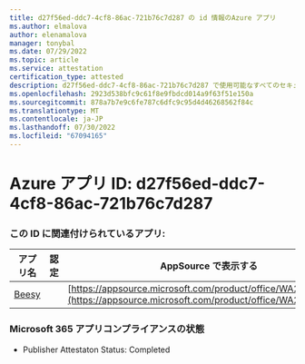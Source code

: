 ```yaml
---
title: d27f56ed-ddc7-4cf8-86ac-721b76c7d287 の id 情報のAzure アプリ
ms.author: elmalova
author: elenamalova
manager: tonybal
ms.date: 07/29/2022
ms.topic: article
ms.service: attestation
certification_type: attested
description: d27f56ed-ddc7-4cf8-86ac-721b76c7d287 で使用可能なすべてのセキュリティとコンプライアンス情報。
ms.openlocfilehash: 2923d538bfc9c61f8e9fbdcd014a9f63f51e150a
ms.sourcegitcommit: 878a7b7e9c6fe787c6dfc9c95d4d46268562f84c
ms.translationtype: MT
ms.contentlocale: ja-JP
ms.lasthandoff: 07/30/2022
ms.locfileid: "67094165"
---
```

# <a name="azure-app-id-d27f56ed-ddc7-4cf8-86ac-721b76c7d287"></a>Azure アプリ ID: d27f56ed-ddc7-4cf8-86ac-721b76c7d287


### <a name="apps-associated-with-this-id"></a>この ID に関連付けられているアプリ:
| **アプリ名** | **認定** | **AppSource で表示する** |
|--------------|---------------|-----------------------|
| [Beesy](../forward/WA200001248.md) |  | [https://appsource.microsoft.com/product/office/WA200001248](https://appsource.microsoft.com/product/office/WA200001248) |

### <a name="microsoft-365-app-compliance-status"></a>Microsoft 365 アプリコンプライアンスの状態
- Publisher Attestaton Status: Completed
